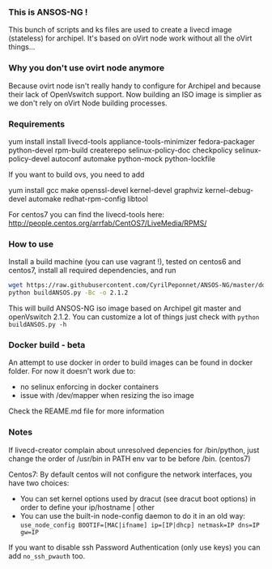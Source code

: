 ### This is ANSOS-NG !

This bunch of scripts and ks files are used to create a livecd image (stateless) for archipel. It's based on oVirt node work without all the oVirt things...

### Why you don't use ovirt node anymore

Because ovirt node isn't really handy to configure for Archipel and because their lack of OpenVswitch support. Now building an ISO image is simplier as we don't rely on oVirt Node building processes.

### Requirements
yum install install livecd-tools appliance-tools-minimizer fedora-packager python-devel rpm-build createrepo selinux-policy-doc checkpolicy selinux-policy-devel autoconf automake python-mock python-lockfile

If you want to build ovs, you need to add

yum install gcc make openssl-devel kernel-devel graphviz kernel-debug-devel automake redhat-rpm-config libtool

For centos7 you can find the livecd-tools here: http://people.centos.org/arrfab/CentOS7/LiveMedia/RPMS/

### How to use

Install a build machine (you can use vagrant !), tested on centos6 and centos7, install all required dependencies, and run 

```bash
wget https://raw.githubusercontent.com/CyrilPeponnet/ANSOS-NG/master/docker/buildANSOS.py
python buildANSOS.py -Bc -o 2.1.2
```

This will build ANSOS-NG iso image based on Archipel git master and openVswitch 2.1.2. You can customize a lot of things just check with `python buildANSOS.py -h`

### Docker build - beta
An attempt to use docker in order to build images can be found in docker folder. For now it doesn't work due to:
 - no selinux enforcing in docker containers
 - issue with /dev/mapper when resizing the iso image

Check the REAME.md file for more information

### Notes

If livecd-creator complain about unresolved depencies for /bin/python, just change the order of /usr/bin in PATH env var to be before /bin. (centos7)

Centos7:
By default centos will not configure the network interfaces, you have two choices:
 * You can set kernel options used by dracut (see dracut boot options) in order to define your ip/hostname | other
 * You can use the built-in node-config daemon to do it in an old way: `use_node_config BOOTIF=[MAC|ifname] ip=[IP|dhcp] netmask=IP dns=IP gw=IP`

 If you want to disable ssh Password Authentication (only use keys) you can add `no_ssh_pwauth` too. 